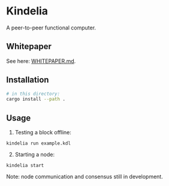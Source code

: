 Kindelia
========

A peer-to-peer functional computer.

Whitepaper
----------

See here: [WHITEPAPER.md](WHITEPAPER.md).

Installation
------------

```bash
# in this directory:
cargo install --path .
```

Usage
-----

1. Testing a block offline:

```
kindelia run example.kdl
```

2. Starting a node:

```
kindelia start
```

Note: node communication and consensus still in development.
